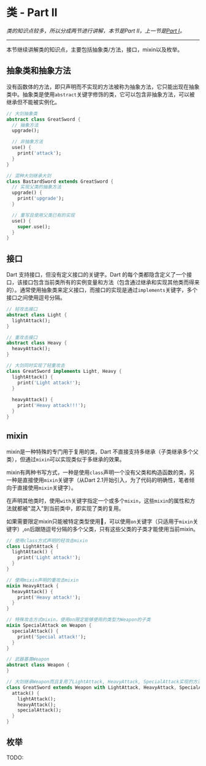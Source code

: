 # 类 - Part II

_类的知识点较多，所以分成两节进行讲解，本节是Part II，上一节是_[_Part I_](/language/class_i.md)_。_

---

本节继续讲解类的知识点，主要包括抽象类/方法，接口，mixin以及枚举。

## 抽象类和抽象方法

没有函数体的方法，即只声明而不实现的方法被称为抽象方法，它只能出现在抽象类中。抽象类是使用`abstract`关键字修饰的类，它可以包含非抽象方法，可以被继承但不能被实例化。

```dart
// 大剑抽象类
abstract class GreatSword {
  // 抽象方法
  upgrade();

  // 非抽象方法
  use() {
    print('attack');
  }
}

// 混种大剑继承大剑
class BastardSword extends GreatSword {
  // 实现父类的抽象方法 
  upgrade() {
    print('upgrade');
  }

  // 重写且使用父类已有的实现
  use() {
    super.use();
  }
}
```

## 接口

Dart 支持接口，但没有定义接口的关键字。Dart 的每个类都隐含定义了一个接口，该接口包含当前类所有的实例变量和方法（包含通过继承和实现其他类而得来的）。通常使用抽象类来定义接口，而接口的实现是通过`implements`关键字，多个接口之间使用逗号分隔。

```dart
// 轻攻击接口
abstract class Light {
  lightAttack();
}

// 重攻击接口
abstract class Heavy {
  heavyAttack();
}

// 大剑同时实现了轻重攻击
class GreatSword implements Light, Heavy {
  lightAttack() {
    print('Light attack!');
  }
  
  heavyAttack() {
    print('Heavy attack!!!');
  }
}
```

## mixin

mixin是一种特殊的专门用于复用的类，Dart 不直接支持多继承（子类继承多个父类），但通过`mixin`可以实现类似于多继承的效果。

mixin有两种书写方式，一种是使用`class`声明一个没有父类和构造函数的类，另一种是直接使用`mixin`关键字（从Dart 2.1开始引入，为了代码的明确性，笔者倾向于直接使用`mixin`关键字）。

在声明其他类时，使用`with`关键字指定一个或多个`mixin`，这些`mixin`的属性和方法就都被"混入"到当前类中，即实现了类的复用。

如果需要限定mixin只能被特定类型使用，可以使用`on`关键字（只适用于`mixin`关键字）,`on`后跟随逗号分隔的多个父类，只有这些父类的子类才能使用当前mixin。

```dart
// 使用class方式声明的轻攻击mixin
class LightAttack {
  lightAttack() {
    print('Light attack!');
  }
}

// 使用mixin声明的重攻击mixin
mixin HeavyAttack {
  heavyAttack() {
    print('Heavy attack!');
  }
}

// 特殊攻击方式mixin，使用on限定能够使用的类型为Weapon的子类
mixin SpecialAttack on Weapon {
  specialAttack() {
    print('Special attack!');
  }
}

// 武器基类Weapon
abstract class Weapon {
}

// 大剑继承Weapon而且复用了LightAttack, HeavyAttack, SpecialAttack实现的方法
class GreatSword extends Weapon with LightAttack, HeavyAttack, SpecialAttack {
  attack() {
    lightAttack();
    heavyAttack();
    specialAttack();
  }
}
```

## 枚举
TODO:
